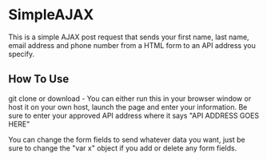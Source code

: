 # SimpleAJAX

This is a simple AJAX post request that sends your first name, last name, email address and phone number from a HTML form to an API address you specify.

## How To Use 

git clone or download - 
You can either run this in your browser window or host it on your own host, launch the page and enter your information.
Be sure to enter your approved API address where it says "API ADDRESS GOES HERE"

You can change the form fields to send whatever data you want,  just be sure to change the "var x" object if you add or delete any form fields.
